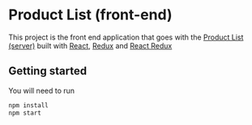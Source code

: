 # Product List (front-end)

This project is the front end application that goes with the [Product List (server)](https://github.com/roykim79/product-list) built with [React](https://www.npmjs.com/package/react), [Redux](https://www.npmjs.com/package/redux) and [React Redux](https://www.npmjs.com/package/react-redux)

## Getting started

You will need to run  

```bash
npm install
npm start
```
